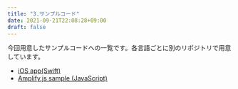 ```yaml
---
title: "3.サンプルコード"
date: 2021-09-21T22:08:28+09:00
draft: false
---
```


今回用意したサンプルコードへの一覧です。各言語ごとに別のリポジトリで用意しています。

-   [iOS app(Swift)](https://github.com/makeOurCity/shizuoka-university-ios-sample-app)
-   [Amplify.js sample (JavaScript)](https://github.com/makeOurCity/amplify-js-sample)
